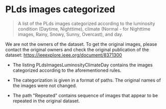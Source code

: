 # PLds images categorized
> A list of the PLds images categorized according to the luminosity condition (Daytime, Nighttime), climate (Normal - for Nighttime images, Rainy, Snowy, Sunny, Overcast), and day.

We are not the owners of the dataset. To get the original images, please contact the original owners and check the original publication of the dataset: <https://ieeexplore.ieee.org/document/8371300>

- The listing PLdsImagesLuminosityClimateDay contains the images categorized according to the aforementioned rules.

- The categorization is given in a format of paths. The original names of the images were not changed.

- The path "Repeated" contains sequence of images that appear to be repeated in the original dataset.
